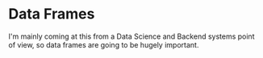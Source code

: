 # Data Frames

I'm mainly coming at this from a Data Science and Backend systems point of view,
so data frames are going to be hugely important.

